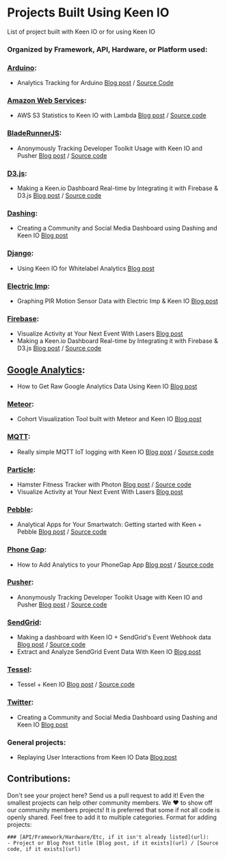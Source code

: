 # Projects Built Using Keen IO
List of project built with Keen IO or for using Keen IO

### Organized by Framework, API, Hardware, or Platform used:

### [Arduino](https://www.arduino.cc/):
- Analytics Tracking for Arduino [Blog post](https://keen.io/blog/121840400161/introducing-analytics-tracking-for-arduino) / [Source Code](https://github.com/hex337/keen-arduino-activity-tracker)

### [Amazon Web Services](https://aws.amazon.com/):
- AWS S3 Statistics to Keen IO with Lambda [Blog post](http://www.cloudyoursky.com/2015/08/01/AWS-S3-Lambda-KeenIO-1.html) / [Source code](https://github.com/FerRory/aws-s3-log-tools/blob/master/lambda-s3logs-2-keenio.js)

### [BladeRunnerJS](http://bladerunnerjs.org/):
- Anonymously Tracking Developer Toolkit Usage with Keen IO and Pusher [Blog post](http://bladerunnerjs.org/blog/anonymous-usage-tracking/) / [Source code](https://github.com/BladeRunnerJS/brjs-usage-dashboard)

### [D3.js](http://d3js.org/):
- Making a Keen.io Dashboard Real-time by Integrating it with Firebase & D3.js [Blog post](https://www.airpair.com/firebase/posts/making-a-keenio-dashboard-realtime-by-integrating-it-with-firebase--d3js) / [Source code](https://github.com/markoshust/firebase-keen)

### [Dashing](http://shopify.github.io/dashing/):
- Creating a Community and Social Media Dashboard using Dashing and Keen IO [Blog post](http://purevirtual.eu/2015/02/09/creating-a-community-and-social-media-dashboard-using-dashing-and-keen-io/)

### [Django](https://www.djangoproject.com/):
- Using Keen IO for Whitelabel Analytics [Blog post](http://hanskuder.com/2015/01/27/keenio-purchase-events/)

### [Electric Imp](https://electricimp.com):
- Graphing PIR Motion Sensor Data with Electric Imp & Keen IO [Blog post](https://keen.io/blog/92158848051/graphing-pir-motion-sensor-data-with-electric-imp) 

### [Firebase](https://www.firebase.com/):
- Visualize Activity at Your Next Event With Lasers [Blog post](https://keen.io/blog/130769504271/visualize-activity-at-your-next-event-with)
- Making a Keen.io Dashboard Real-time by Integrating it with Firebase & D3.js [Blog post](https://www.airpair.com/firebase/posts/making-a-keenio-dashboard-realtime-by-integrating-it-with-firebase--d3js) / [Source code](https://github.com/markoshust/firebase-keen)

## [Google Analytics](https://www.google.com/analytics/):
- How to Get Raw Google Analytics Data Using Keen IO [Blog post](http://blog.uploadcare.com/how-to-dig-missing-google-analytics-data-with-keen/)

### [Meteor](https://www.meteor.com/):
- Cohort Visualization Tool built with Meteor and Keen IO [Blog post](https://www.airpair.com/keen-io/posts/making-phil-libin-style-cohort-visualizations-available-to-everyone)

### [MQTT](http://mqtt.org/):
- Really simple MQTT IoT logging with Keen IO [Blog post](https://zoetrope.io/tech-blog/simple-mqtt-iot-logging) / [Source code](https://github.com/ZoetropeLabs/keenmqtt)

### [Particle](https://www.particle.io/):
- Hamster Fitness Tracker with Photon [Blog post](http://www.bold-it.com/arduino/javascript/hamster-fitness-tracker/) / [Source code](https://github.com/BoldBigflank/hamster)
- Visualize Activity at Your Next Event With Lasers [Blog post](https://keen.io/blog/130769504271/visualize-activity-at-your-next-event-with)

### [Pebble](https://developer.getpebble.com/):
- Analytical Apps for Your Smartwatch: Getting started with Keen + Pebble [Blog post](https://keen.io/blog/108845697281/analytical-apps-for-your-smartwatch-getting) / [Source code](https://github.com/keen/pingpongpebbleapp)

### [Phone Gap](http://phonegap.com/):
- How to Add Analytics to your PhoneGap App [Blog post](http://phonegap.com/blog/2015/08/18/adding-analytics-to-your-phonegap-app/) / [Source code](https://github.com/hex337/phonegap-keen)

### [Pusher](https://pusher.com/):
- Anonymously Tracking Developer Toolkit Usage with Keen IO and Pusher [Blog post](http://bladerunnerjs.org/blog/anonymous-usage-tracking/) / [Source code](https://github.com/BladeRunnerJS/brjs-usage-dashboard)

### [SendGrid](https://sendgrid.com/):
- Making a dashboard with Keen IO + SendGrid's Event Webhook data [Blog post](https://www.airpair.com/sendgrid/posts/making-a-dashboard-with-keen-io-sendgrid-events) / [Source code](https://github.com/heitortsergent/keen-io-sendgrid-dashboard)
- Extract and Analyze SendGrid Event Data With Keen IO [Blog post](https://sendgrid.com/blog/extract-analyze-sendgrid-event-data-keen-io/)

### [Tessel](https://tessel.io/):
- Tessel + Keen IO [Blog post](https://tessel.io/blog/100161311142/tessel-keenio) / [Source code](https://github.com/jiahuang/tessel-keen)

### [Twitter]():
- Creating a Community and Social Media Dashboard using Dashing and Keen IO [Blog post](http://purevirtual.eu/2015/02/09/creating-a-community-and-social-media-dashboard-using-dashing-and-keen-io/)

### General projects:
- Replaying User Interactions from Keen IO Data [Blog post](https://zoetrope.io/tech-blog/replaying-user-interactions-keen-io-data)

## Contributions:

Don't see your project here? Send us a pull request to add it! Even the smallest projects can help other community members. We ❤ to show off our community members projects! It is preferred that some if not all code is openly shared. Feel free to add it to multiple categories. Format for adding projects:

```
### [API/Framework/Hardware/Etc, if it isn't already listed](url):
- Project or Blog Post title [Blog post, if it exists](url) / [Source code, if it exists](url)
```
